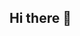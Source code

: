 ## Hi there 👋

<!--
**BeiwenZhang/BeiwenZhang** is a ✨ _special_ ✨ repository because its `README.md` (this file) appears on your GitHub profile.

Here are some ideas to get you started:

- 🔭 I'm currently a junior undergraduate student at Central South University. 
- 🌱 I'm majoring in Computer Science Turing.
- 👯 I'm currently doing research (diffusion model and text2sql)
- 💬 I'm interested in mathematical modeling type problems, I might be able to help you with that
- 📫 How to reach me: 8204211504@csu.edu.cn
- ⚡ Fun fact: I love music, latin dance, fashion and volunteering.

